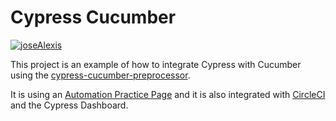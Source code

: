 # Cypress Cucumber

[![joseAlexis](https://circleci.com/gh/joseAlexis/cypress-cucumber.svg?style=svg)](https://app.circleci.com/pipelines/github/joseAlexis/cypress-cucumber)

This project is an example of how to integrate Cypress with Cucumber using the [cypress-cucumber-preprocessor](https://github.com/TheBrainFamily/cypress-cucumber-preprocessor).

It is using an [Automation Practice Page](http://automationpractice.com/) and it is also integrated with [CircleCI](https://circleci.com) and the Cypress Dashboard.